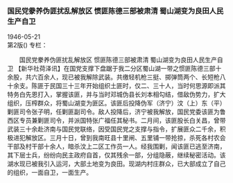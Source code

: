### 国民党豢养伪匪扰乱解放区  惯匪陈德三部被肃清  蜀山湖变为良田人民生产自卫  

1946-05-21  
第2版()
专栏：

　　国民党豢养伪匪扰乱解放区
    惯匪陈德三部被肃清
    蜀山湖变为良田人民生产自卫
    【新华社荷泽讯】在国党支撑下盘踞于我二分区蜀山湖一带之惯匪陈德三部十余股，共六百余人，现已被我解除武装。共缴轻机枪三挺、掷弹筒两个、长短枪八十余支。陈匪于民国三十三年开始组织土匪时，仅二、三十人，当时何思源即派其特务白先恩打入，掌握该匪，并与当时邓城伪县长刘本相勾结，借敌伪势力，扩大组织，压榨群众，将蜀山湖变为匪区。该匪后投降伪军（济宁）汶（上）东（平）剿匪司令张子明，任剿匪副司令。敌人投降后，济宁被我解放，国民党委该匪为鲁西区专员兼剿匪司令，并派国特张广福任其秘书。二月间，该匪股长白关昌，曾带武装三十余赴济南与国民党联络，因受国民党之支撑与指令，扩展匪众二千余，积极进犯解放区。三月十日，曾到我南旺县十里闸、五里铺一带抢掠，杀死各村农会干部及村干部十余人，暗杀汶上二区工作员一人。经我围剿，闻该匪已逃至济南，其下层士兵，纷纷向民主政府自首，仅其残余一部，分组隐蔽，继续秘密活动。该湖水现已被我引入运河，大部土地变为良田。现湖内村庄群众，已大部成立了自己的组织，一面自卫，一面生产。  

